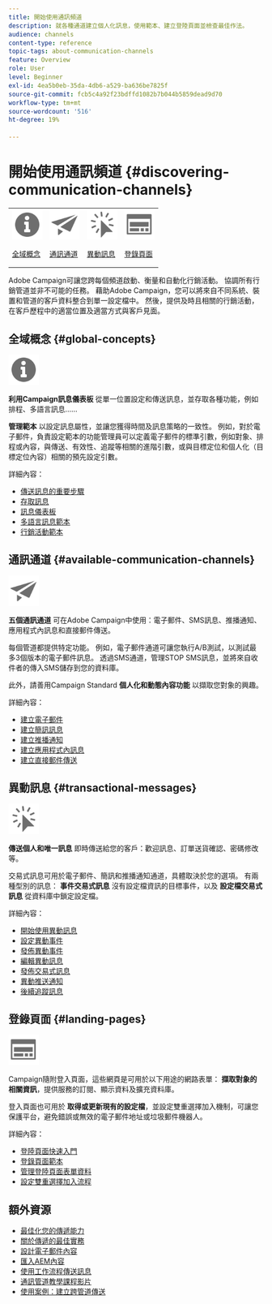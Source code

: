 ```yaml
---
title: 開始使用通訊頻道
description: 就各種通道建立個人化訊息，使用範本、建立登陸頁面並檢查最佳作法。
audience: channels
content-type: reference
topic-tags: about-communication-channels
feature: Overview
role: User
level: Beginner
exl-id: 4ea5b0eb-35da-4db6-a529-ba636be7825f
source-git-commit: fcb5c4a92f23bdffd1082b7b044b5859dead9d70
workflow-type: tm+mt
source-wordcount: '516'
ht-degree: 19%

---
```


# 開始使用通訊頻道 {#discovering-communication-channels}

<table>
<tr>
<td><img src="assets/do-not-localize/icon_concepts.svg" width="60px"><p><a href="#global-concepts">全域概念</a></p></td>
<td><img src="assets/do-not-localize/icon_channels.svg" width="60px"><p><a href="#available-communication-channels">通訊通道</a></p></td>
<td><img src="assets/do-not-localize/icon_transactional.svg" width="60px"><p><a href="#transactional-messages">異動訊息</a></p></td>
<td><img src="assets/do-not-localize/icon_landing.svg" width="60px"><p><a href="#landing-pages">登錄頁面</a></p></td></tr>
</table>

Adobe Campaign可讓您跨每個頻道啟動、衡量和自動化行銷活動。
協調所有行銷管道並非不可能的任務。 藉助Adobe Campaign，您可以將來自不同系統、裝置和管道的客戶資料整合到單一設定檔中。 然後，提供及時且相關的行銷活動，在客戶歷程中的適當位置及適當方式與客戶見面。

## 全域概念 {#global-concepts}

<img src="assets/do-not-localize/icon_concepts.svg" width="60px">

**利用Campaign訊息儀表板** 從單一位置設定和傳送訊息，並存取各種功能，例如排程、多語言訊息……

**管理範本** 以設定訊息屬性，並讓您獲得時間及訊息策略的一致性。 例如，對於電子郵件，負責設定範本的功能管理員可以定義電子郵件的標準引數，例如對象、排程或內容，與傳送、有效性、追蹤等相關的進階引數，或與目標定位和個人化（目標定位內容）相關的預先設定引數。

詳細內容：

* [傳送訊息的重要步驟](../../channels/using/key-steps-to-send-a-message.md)
* [存取訊息](../../channels/using/accessing-messages.md)
* [訊息儀表板](../../channels/using/message-dashboard.md)
* [多語言訊息範本](../../channels/using/multilingual-messages-template.md)
* [行銷活動範本](../../start/using/marketing-activity-templates.md)

## 通訊通道 {#available-communication-channels}

<img src="assets/do-not-localize/icon_channels.svg"  width="60px">

**五個通訊通道** 可在Adobe Campaign中使用：電子郵件、SMS訊息、推播通知、應用程式內訊息和直接郵件傳送。

每個管道都提供特定功能。 例如，電子郵件通道可讓您執行A/B測試，以測試最多3個版本的電子郵件訊息。 透過SMS通道，管理STOP SMS訊息，並將來自收件者的傳入SMS儲存到您的資料庫。

此外，請善用Campaign Standard **個人化和動態內容功能** 以擷取您對象的興趣。

詳細內容：

* [建立電子郵件](../../channels/using/about-emails.md)
* [建立簡訊訊息](../../channels/using/about-sms-messages.md)
* [建立推播通知](../../channels/using/about-push-notifications.md)
* [建立應用程式內訊息](../../channels/using/about-in-app-messaging.md)
* [建立直接郵件傳送](../../channels/using/about-direct-mail.md)

## 異動訊息 {#transactional-messages}

<img src="assets/do-not-localize/icon_transactional.svg" width="60px">

**傳送個人和唯一訊息** 即時傳送給您的客戶：歡迎訊息、訂單送貨確認、密碼修改等。

交易式訊息可用於電子郵件、簡訊和推播通知通道，具體取決於您的選項。 有兩種型別的訊息： **事件交易式訊息** 沒有設定檔資訊的目標事件，以及 **設定檔交易式訊息** 從資料庫中鎖定設定檔。

詳細內容：

* [開始使用異動訊息](../../channels/using/getting-started-with-transactional-msg.md)
* [設定異動事件](../../channels/using/configuring-transactional-event.md)
* [發佈異動事件](../../channels/using/publishing-transactional-event.md)
* [編輯異動訊息](../../channels/using/editing-transactional-message.md)
* [發佈交易式訊息](../../channels/using/publishing-transactional-message.md)
* [異動推送通知](../../channels/using/transactional-push-notifications.md)
* [後續追蹤訊息](../../channels/using/follow-up-messages.md)

## 登錄頁面 {#landing-pages}

<img src="assets/do-not-localize/icon_landing.svg" width="60px">

Campaign隨附登入頁面，這些網頁是可用於以下用途的網路表單： **擷取對象的相關資訊**，提供服務的訂閱、顯示資料及擴充資料庫。

登入頁面也可用於 **取得或更新現有的設定檔**，並設定雙重選擇加入機制，可讓您保護平台，避免錯誤或無效的電子郵件地址或垃圾郵件機器人。

詳細內容：

* [登陸頁面快速入門](../../channels/using/getting-started-with-landing-pages.md)
* [登錄頁面範本](../../channels/using/landing-page-templates.md)
* [管理登陸頁面表單資料](../../channels/using/managing-landing-page-form-data.md)
* [設定雙重選擇加入流程](../../channels/using/setting-up-a-double-opt-in-process.md)

## 額外資源

* [最佳化您的傳遞能力](../../sending/using/about-deliverability.md)
* [關於傳遞的最佳實務](../../sending/using/delivery-best-practices.md)
* [設計電子郵件內容](../../designing/using/designing-content-in-adobe-campaign.md)
* [匯入AEM內容](../../integrating/using/creating-email-experience-manager.md)
* [使用工作流程傳送訊息](../../automating/using/about-channel-activities.md)
* [通訊管道教學課程影片](https://experienceleague.adobe.com/docs/campaign-standard-learn/tutorials/communication-channels/email/create-email-from-homepage.html?lang=zh-Hant)
* [使用案例：建立跨管道傳送](../../automating/using/workflow-cross-channel-delivery.md)
